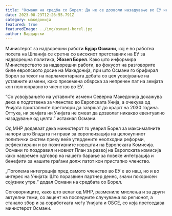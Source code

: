 ```yaml
---
title: "Османи на средба со Борел: Да не се дозволи назадување во ЕУ интеграцијата"
date: 2023-08-23T12:26:55.791Z
category: македонија
featured: true
featuredImage: ../img/osmani-borel.jpg
author: Вардарски
---
```

<!--StartFragment-->

Министерот за надворешни работи **Бујар Османи**, кој е во работна посета на Шпанија се сретна со високиот претставник на ЕУ за надворешна политика, **Жозеп Борел**. Како што информира Министерството за надворешни работи, во фокусот на разговорите биле европското досие на Македонија, при што Османи го брифирал Борел за текот на парламентарната дебата со цел усвојување на уставните измени, како преземена обврска за непречен пат на земјата кон полноправното членство во ЕУ.

<!--EndFragment--><!--StartFragment-->

“Со усвојувањето на уставните измени Северна Македонија докажува дека е подготвена за членство во Европската Унија, а очекува од Унијата пристапните преговори да завршат до крајот на 2030 година. Оттука, ни земјата ни Унијата не смеат да дозволат никакво евентуално назадување од целта.” истакнал Османи.

Од МНР додаваат дека министерот го уверил Борел за максималните напори што Владата ги прави за европеизација на целокупниот политички систем преку веќе утврдените неопходни реформи, рефлектирани и во позитивните извештаи на Европската Комисија. Османи го поздравил и новиот План за развој на Европската комисија како навремен одговор на нашето барање за повеќе интеграција и бенефити за нашите граѓани долж патот кон пристапно членство.

„Поголема интеграција пред самото членство во ЕУ е во наш, но и во интерес на Унијата: Што поразвиен партнер денес, значи покорисен сојузник утре.“ додал Османи на средбата со Борел.

Соговорниците, како што велат од МНР, размениле мислења и за други актуелни теми, со акцент на последните случувања во регионот, а станало збор и за соработката меѓу Унијата и ОБСЕ, со која претседава министерот Османи.

<!--EndFragment-->
